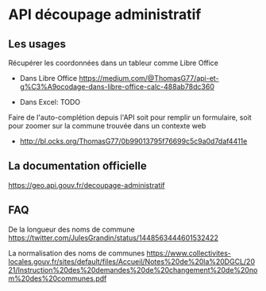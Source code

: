 # API découpage administratif

## Les usages

Récupérer les coordonnées dans un tableur comme Libre Office

- Dans Libre Office <https://medium.com/@ThomasG77/api-et-g%C3%A9ocodage-dans-libre-office-calc-488ab78dc360>

- Dans Excel: TODO

Faire de l'auto-complétion depuis l'API soit pour remplir un formulaire, soit pour zoomer sur la commune trouvée dans un contexte web

- <http://bl.ocks.org/ThomasG77/0b99013795f76699c5c9a0d7daf4411e>


## La documentation officielle

<https://geo.api.gouv.fr/decoupage-administratif>

## FAQ

De la longueur des noms de commune https://twitter.com/JulesGrandin/status/1448563444601532422

La normalisation des noms de communes
https://www.collectivites-locales.gouv.fr/sites/default/files/Accueil/Notes%20de%20la%20DGCL/2021/Instruction%20des%20demandes%20de%20changement%20de%20nom%20des%20communes.pdf

